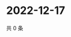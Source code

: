 # 2022-12-17

共 0 条

<!-- BEGIN WEIBO -->
<!-- 最后更新时间 Sat Dec 17 2022 23:12:06 GMT+0800 (China Standard Time) -->

<!-- END WEIBO -->
